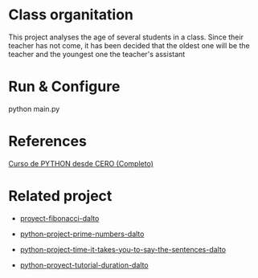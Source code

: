 # Class organitation

This project analyses the age of several students in a class. Since their teacher has not come, it has been decided that the oldest one will be the teacher and the youngest one the teacher's assistant

# Run & Configure

python main.py

# References

[Curso de PYTHON desde CERO (Completo)](https://www.youtube.com/watch?v=nKPbfIU442g&t=24993s)

# Related project

- [proyect-fibonacci-dalto](https://github.com/kevin-pb/proyect-fibonacci-dalto)

- [python-project-prime-numbers-dalto](https://github.com/kevin-pb/python-project-prime-numbers-dalto)

- [python-project-time-it-takes-you-to-say-the-sentences-dalto](https://github.com/kevin-pb/python-project-time-it-takes-you-to-say-the-sentences-dalto)

- [python-proyect-tutorial-duration-dalto](https://github.com/kevin-pb/python-proyect-tutorial-duration-dalto)